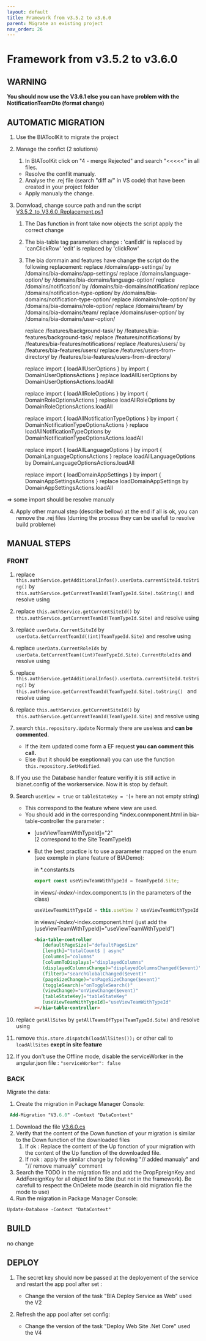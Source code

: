```yaml
---
layout: default
title: Framework from v3.5.2 to v3.6.0
parent: Migrate an existing project
nav_order: 26
---
```

# Framework from v3.5.2 to v3.6.0

## WARNING 

**You should now use the V3.6.1 else you can have problem with the NotificationTeamDto (format change)**

## AUTOMATIC MIGRATION
1. Use the BIAToolKit to migrate the project

2. Manage the confict (2 solutions)
   1. In BIAToolKit click on "4 - merge Rejected" and search "<<<<<" in all files.  
    * Resolve the conflit manualy.
   2. Analyse the .rej file (search "diff a/" in VS code) that have been created in your project folder
     * Apply manualy the change.

3. Donwload, change source path and run the script [V3.5.2_to_V3.6.0_Replacement.ps1](./Scripts/V3.5.2_to_V3.6.0_Replacement.ps1) 

   1. The Das function in front take now objects the script apply the correct change
   2. The bia-table tag parameters change :
      'canEdit' is replaced by 'canClickRow'
      'edit' is replaced by 'clickRow'
   1. The bia dommain and features have change the script do the following replacement:
         replace /domains/app-settings/ by /domains/bia-domains/app-settings/
         replace /domains/language-option/ by /domains/bia-domains/language-option/
         replace /domains/notification/ by /domains/bia-domains/notification/
         replace /domains/notification-type-option/ by /domains/bia-domains/notification-type-option/
         replace /domains/role-option/ by /domains/bia-domains/role-option/
         replace /domains/team/ by /domains/bia-domains/team/
         replace /domains/user-option/ by /domains/bia-domains/user-option/

         replace /features/background-task/ by /features/bia-features/background-task/
         replace /features/notifications/ by /features/bia-features/notifications/
         replace /features/users/ by /features/bia-features/users/
         replace /features/users-from-directory/ by /features/bia-features/users-from-directory/

         replace import { loadAllUserOptions } by import { DomainUserOptionsActions }
         replace loadAllUserOptions by DomainUserOptionsActions.loadAll

         replace import { loadAllRoleOptions } by import { DomainRoleOptionsActions }
         replace loadAllRoleOptions by DomainRoleOptionsActions.loadAll

         replace import { loadAllNotificationTypeOptions } by import { DomainNotificationTypeOptionsActions }
         replace loadAllNotificationTypeOptions by DomainNotificationTypeOptionsActions.loadAll

         replace import { loadAllLanguageOptions } by import { DomainLanguageOptionsActions }
         replace loadAllLanguageOptions by DomainLanguageOptionsActions.loadAll

         replace import { loadDomainAppSettings } by import { DomainAppSettingsActions }
         replace loadDomainAppSettings by DomainAppSettingsActions.loadAll

=> some import should be resolve manualy

4. Apply other manual step (describe bellow) at the end if all is ok, you can remove the .rej files (durring the process they can be usefull to resolve build probleme) 

## MANUAL STEPS
### FRONT
1. replace ```this.authService.getAdditionalInfos().userData.currentSiteId.toString()``` by ```this.authService.getCurrentTeamId(TeamTypeId.Site).toString()```
   and resolve using

2. replace ```this.authService.getCurrentSiteId()``` by ```this.authService.getCurrentTeamId(TeamTypeId.Site)```
   and resolve using
 
3. replace ```userData.CurrentSiteId``` by ```userData.GetCurrentTeamId((int)TeamTypeId.Site)```
   and resolve using

4. replace ```userData.CurrentRoleIds``` by ```userData.GetCurrentTeam((int)TeamTypeId.Site).CurrentRoleIds```
   and resolve using

5. replace ```this.authService.getAdditionalInfos().userData.currentSiteId.toString()``` by ```this.authService.getCurrentTeamId(TeamTypeId.Site).toString() ```
   and resolve using 

6. replace ```this.authService.getCurrentSiteId()``` by ```this.authService.getCurrentTeamId(TeamTypeId.Site)```
   and resolve using

7. search ```this.repository.Update```
   Normaly there are useless and **can be commented**.
      * If the item updated come form a EF request **you can comment this call.**
      * Else (but it should be exeptionnal) you can use the function ```this.repository.SetModified```.

8. If you use the Database handler feature verifiy it is still active in bianet.config of the workerservice. Now it is stop by default.

9. Search ```useView = true``` or ```tableStateKey = '```(+ here an not empty string)
   * This correspond to the feature where view are used.
   * You should add in the corresponding *index.conmponent.html in bia-table-controller the parameter :
     * [useViewTeamWithTypeId]="2"   
     (2 correspond to the Site TeamTypeId)
     * But the best practice is to use a parameter mapped on the enum (see exemple in plane feature of BIADemo):
  
         in *.constants.ts
         ``` typescript
         export const useViewTeamWithTypeId = TeamTypeId.Site;
         ```
         in views/*-index/*-index.component.ts (in the parameters of the class)
         ``` typescript
         useViewTeamWithTypeId = this.useView ? useViewTeamWithTypeId : null;
         ```
         in views/*-index/*-index.component.html (just add the [useViewTeamWithTypeId]="useViewTeamWithTypeId")
         ```html
         <bia-table-controller
            [defaultPageSize]="defaultPageSize"
            [length]="totalCount$ | async"
            [columns]="columns"
            [columnToDisplays]="displayedColumns"
            (displayedColumnsChange)="displayedColumnsChanged($event)"
            (filter)="searchGlobalChanged($event)"
            (pageSizeChange)="onPageSizeChange($event)"
            (toggleSearch)="onToggleSearch()"
            (viewChange)="onViewChange($event)"
            [tableStateKey]="tableStateKey"
            [useViewTeamWithTypeId]="useViewTeamWithTypeId"
         ></bia-table-controller>
         ```

10. replace ```getAllSites``` by ```getAllTeamsOfType(TeamTypeId.Site)```
   and resolve using 

11. remove  ```this.store.dispatch(loadAllSites());``` or other call to ```loadAllSites``` **exept in site feature**

12. If you don't use the Offline mode, disable the serviceWorker in the angular.json file : ```"serviceWorker": false```

### BACK
Migrate the data:
   1. Create the migration in Package Manager Console:
   ``` ps
    Add-Migration "V3.6.0" -Context "DataContext"
   ```
   1. Download the file [V3.6.0.cs](./Data/V3.6.0.cs)
   2. Verify that the content of the Down function of your migration is similar to the Down function of the downloaded files
      1. If ok : Replace the content of the Up fonction of your migration with the content of the Up function of the downloaded file.
      2. If nok : apply the similar change by following "// added manualy" and "// remove manualy" comment
   3. Search the TODO in the migration file and add the DropFpreignKey and AddForeignKey for all object linf to Site (but not in the framework). Be carefull to respect the OnDelete mode (search in old migration file the mode to use)
   4. Run the migration in Package Manager Console:
   ``` ps
   Update-Database -Context "DataContext"
   ```

## BUILD 
no change

## DEPLOY
1. The secret key should now be passed at the deployement of the service and restart the app pool after set :
   * Change the version of the task "BIA Deploy Service as Web" used the V2

2. Refresh the app pool after set config:
   * Change the version of the task "Deploy Web Site .Net Core" used the V4